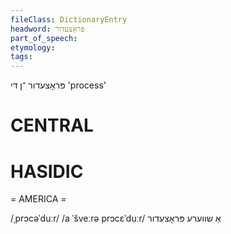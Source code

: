 ```yaml
---
fileClass: DictionaryEntry
headword: פּראָצעדור
part_of_speech: 
etymology: 
tags: 
---
```

פּראָצעדור
־ן
די
'process'

CENTRAL
========

HASIDIC
=======
= AMERICA = 

/ˌprɔcəˈduːr/
/a ˈšveːrə prɔcɛˈduːr/ אַ שווערע פּראָצעדור